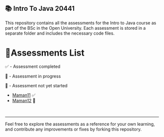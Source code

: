 ## 📚 Intro To Java 20441

This repository contains all the assessments for the Intro to Java course as part of the BSc in the Open University. Each assessment is stored in a separate folder and includes the necessary code files.



# 📝Assessments List

✅ - Assessment completed

🚧 - Assessment in progress

📝 - Assessment not yet started


- [Maman11](https://github.com/Iddorot/introToJava20441/tree/main/maman11) ✅
- [Maman12](https://github.com/Iddorot/introToJava20441/tree/main/maman12) 🚧


<br>

____

Feel free to explore the assessments as a reference for your own learning, and contribute any improvements or fixes by forking this repository.

